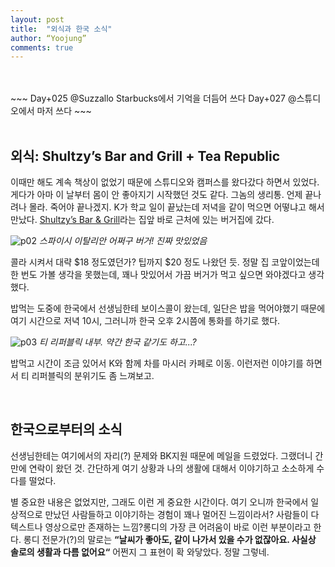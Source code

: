 ```yaml
---
layout: post
title:  "외식과 한국 소식"
author: “Yoojung”
comments: true
---
```

<br>
<br>
~~~
Day+025 @Suzzallo Starbucks에서 기억을 더듬어 쓰다
Day+027 @스튜디오에서 마저 쓰다
~~~
<br>
<br>

## 외식: Shultzy’s Bar and Grill + Tea Republic
이때만 해도 계속 책상이 없었기 때문에 스튜디오와 캠퍼스를 왔다갔다 하면서 있었다. 게다가 아마 이 날부터 몸이 안 좋아지기 시작했던 것도 같다. 그놈의 생리통. 언제 끝나려나 몰라. 죽어야 끝나겠지. 
K가 학교 일이 끝났는데 저녁을 같이 먹으면 어떻냐고 해서 만났다. [Shultzy’s Bar & Grill](https://goo.gl/maps/XhjKmHg1aGM2)라는 집앞 바로 근처에 있는 버거집에 갔다. 

![p02]({{site.url}}/assets/2018-03-12-p02.JPG)
_스파이시 이탈리안 어쩌구 버거! 진짜 맛있었음_
<br>

콜라 시켜서 대략 $18 정도였던가? 팁까지 $20 정도 나왔던 듯. 정말 집 코앞이었는데 한 번도 가볼 생각을 못했는데, 꽤나 맛있어서 가끔 버거가 먹고 싶으면 와야겠다고 생각했다. 

밥먹는 도중에 한국에서 선생님한테 보이스콜이 왔는데, 일단은 밥을 먹어야했기 때문에 여기 시간으로 저녁 10시, 그러니까 한국 오후 2시쯤에 통화를 하기로 했다. 

![p03]({{site.url}}/assets/2018-03-12-p02.JPG)
_티 리퍼블릭 내부. 약간 한국 같기도 하고...?_
<br>

밥먹고 시간이 조금 있어서 K와 함께 차를 마시러 카페로 이동. 이런저런 이야기를 하면서 티 리퍼블릭의 분위기도 좀 느껴보고. 

<br>

## 한국으로부터의 소식
선생님한테는 여기에서의 자리(?) 문제와 BK지원 때문에 메일을 드렸었다. 그랬더니 간만에 연락이 왔던 것. 간단하게 여기 상황과 나의 생활에 대해서 이야기하고 소소하게 수다를 떨었다. 

별 중요한 내용은 없었지만, 그래도 이런 게 중요한 시간이다. 여기 오니까 한국에서 일상적으로 만났던 사람들하고 이야기하는 경험이 꽤나 멀어진 느낌이라서? 사람들이 다 텍스트나 영상으로만 존재하는 느낌?롱디의 가장 큰 어려움이 바로 이런 부분이라고 한다. 롱디 전문가(?)의 말로는 **“날씨가 좋아도, 같이 나가서 있을 수가 없잖아요. 사실상 솔로의 생활과 다름 없어요“** 어쩐지 그 표현이 확 와닿았다. 정말 그렇네. 


